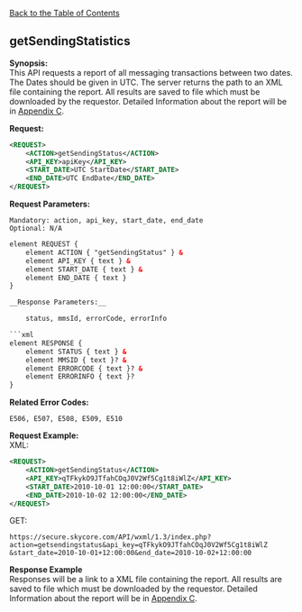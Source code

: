 [Back to the Table of Contents](/1.3/README.md)

## getSendingStatistics

__Synopsis:__  
This API requests a report of all messaging transactions between two dates.  The Dates should be given in UTC. The server returns the path to an XML file containing the report. All results are saved to file which must be downloaded by the requestor. Detailed Information about the report will be in [Appendix C](/1.3/CONTENTS/APPENDIX/APPENDIX_C.md).

__Request:__
```xml
<REQUEST>
    <ACTION>getSendingStatus</ACTION>
    <API_KEY>apiKey</API_KEY>
    <START_DATE>UTC StartDate</START_DATE>
    <END_DATE>UTC EndDate</END_DATE>
</REQUEST>
```

__Request Parameters:__

    Mandatory: action, api_key, start_date, end_date
    Optional: N/A

```xml
element REQUEST {
    element ACTION { "getSendingStatus" } &
    element API_KEY { text } &
    element START_DATE { text } &
    element END_DATE { text }
}

__Response Parameters:__

    status, mmsId, errorCode, errorInfo

```xml
element RESPONSE {
    element STATUS { text } &
    element MMSID { text }? &
    element ERRORCODE { text }? &
    element ERRORINFO { text }?
}
```

__Related Error Codes:__

    E506, E507, E508, E509, E510

__Request Example:__  
XML:
```xml
<REQUEST>
	<ACTION>getSendingStatus</ACTION>
    <API_KEY>qTFkykO9JTfahCOqJ0V2Wf5Cg1t8iWlZ</API_KEY>
    <START_DATE>2010-10-01 12:00:00</START_DATE>
    <END_DATE>2010-10-02 12:00:00</END_DATE>
</REQUEST>
```

GET:

    https://secure.skycore.com/API/wxml/1.3/index.php?action=getsendingstatus&api_key=qTFkykO9JTfahCOqJ0V2Wf5Cg1t8iWlZ
    &start_date=2010-10-01+12:00:00&end_date=2010-10-02+12:00:00

__Response Example__  
Responses will be a link to a XML file containing the report. All results are saved to file which must be downloaded by the requestor. Detailed Information about the report will be in [Appendix C](/1.3/CONTENTS/APPENDIX/APPENDIX_C.md).
